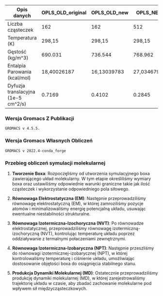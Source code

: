 | Opis danych     | OPLS_OLD_original       | OPLS_OLD_new    | OPLS_NEW   | CHARMM |
|-----------------|-----------------|--------------|-------------|-----------|
| Liczba cząsteczek     | 162        | 162     | 512    | 500  | 
| Temperatura (K)   | 298,15        | 298,15     | 298,15    | 303,15  |
| Gęstość  (kg/m^3)   | 690.031        | 736.544      | 768.962    | 747.693  | 
| Entalpia Parowania (kcal/mol)     | 18,40026187        | 16,13039783    | 27,03467998   | 16,19421346  | 
| Dyfuzja translacyjna  (1e-5 cm^2/s)    | 0.7169        | 0.4102     | 0.2845    | 0.5224  | 

### Wersja Gromacs Z Publikacji 
    GROMACS v 4.5.5.
### Wersja Gromacs Własnych Obliczeń
    GROMACS v 2022.4-conda_forge
### Przebieg obliczeń symulacji molekularnej

1. **Tworzenie Boxa**:
   Rozpoczęliśmy od utworzenia symulacyjnego boxa zawierającego układ molekularny. W tym etapie określiliśmy wymiary boxa oraz ustawiliśmy odpowiednie warunki graniczne takie jak ilość cząsteczek i wykorzystanie odpowiedniego pola siłowego.

2. **Równowaga Elektrostatyczna (EM)**:
   Następnie przeprowadziliśmy równowagę elektrostatyczną (EM), w której zamroziliśmy pozycje atomów i minimalizowaliśmy energię potencjalną układu, usuwając ewentualne niestabilności strukturalne.

3. **Równowaga Izotermiczna-Izochoryczna (NVT)**:
   Po równowadze elektrostatycznej, przeprowadziliśmy równowagę izotermiczną-izochoryczną (NVT), kontrolując temperaturę układu poprzez oddziaływanie z termalnymi połaczeniami zewnętrznymi.

4. **Równowaga Izotermiczna-Izobaryczna (NPT)**:
   Następnie przeszliśmy do równowagi izotermicznej-izobarycznej (NPT), w której kontrolowaliśmy temperaturę i ciśnienie układu, umożliwiając dostosowanie objętości boxa do osiągnięcia stabilnego stanu.

5. **Produkcja Dynamiki Molekularnej (MD)**:
   Ostatecznie przeprowadziliśmy produkcję dynamiki molekularnej (MD), w której zarejestrowaliśmy trajektorię układu w czasie, aby zbadać zachowanie molekularne pod wpływem sił międzycząsteczkowych.

